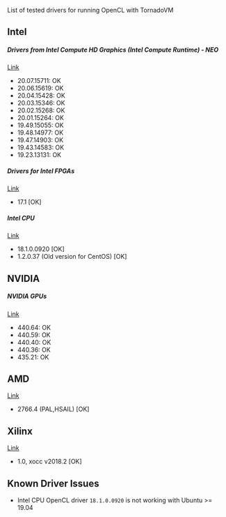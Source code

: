 List of tested drivers for running OpenCL with TornadoVM

## Intel 


##### Drivers from Intel Compute HD Graphics (Intel Compute Runtime) - NEO

[Link](https://github.com/intel/compute-runtime/releases)

* 20.07.15711: OK
* 20.06.15619: OK
* 20.04.15428: OK
* 20.03.15346: OK
* 20.02.15268: OK
* 20.01.15264: OK
* 19.49.15055: OK
* 19.48.14977: OK
* 19.47.14903: OK
* 19.43.14583: OK
* 19.23.13131: OK

##### Drivers for Intel FPGAs

[Link](http://fpgasoftware.intel.com/17.1/?edition=lite)

* 17.1 [OK]

##### Intel CPU

[Link](https://software.intel.com/en-us/articles/opencl-drivers)

* 18.1.0.0920 [OK]
* 1.2.0.37  (Old version for CentOS) [OK]

## NVIDIA 

##### NVIDIA GPUs

[Link](https://www.nvidia.com/Download/index.aspx?lang=en-us)

* 440.64: OK
* 440.59: OK
* 440.40: OK
* 440.36: OK 
* 435.21: OK 

## AMD

[Link](https://www.amd.com/en/support)

* 2766.4 (PAL,HSAIL) [OK]

## Xilinx

[Link](https://www.xilinx.com/products/design-tools/software-zone/sdaccel.html)

* 1.0, xocc v2018.2 [OK]

## Known Driver Issues 

* Intel CPU OpenCL driver `18.1.0.0920` is not working with Ubuntu >= 19.04
